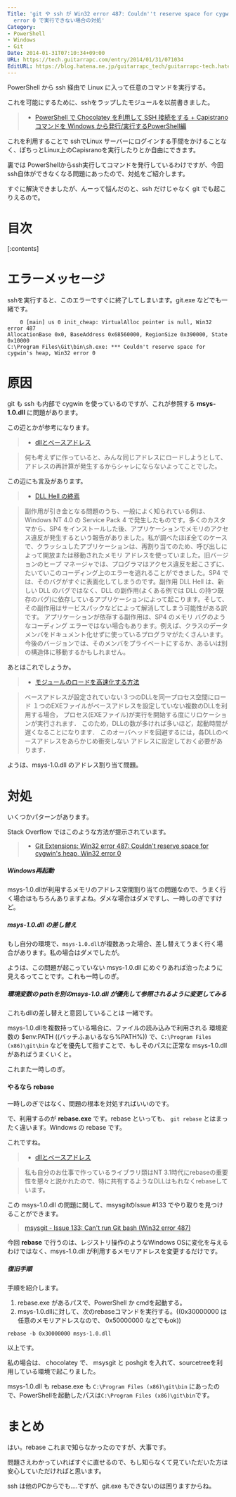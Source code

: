 ```yaml
---
Title: 'git や ssh が Win32 error 487: Couldn''t reserve space for cygwin''s heap, Win32
  error 0 で実行できない場合の対処'
Category:
- PowerShell
- Windows
- Git
Date: 2014-01-31T07:10:34+09:00
URL: https://tech.guitarrapc.com/entry/2014/01/31/071034
EditURL: https://blog.hatena.ne.jp/guitarrapc_tech/guitarrapc-tech.hatenablog.com/atom/entry/12921228815717581552
---
```


PowerShell から ssh 経由で Linux に入って任意のコマンドを実行する。

これを可能にするために、sshをラップしたモジュールを以前書きました。

> - [PowerShell で Chocolatey を利用して SSH 接続をする + Capistrano コマンドを Windows から発行/実行するPowerShell編](http://tech.guitarrapc.com/entry/2013/08/08/010839)

これを利用することで sshでLinux サーバーにログインする手間をかけることなく、ぽちっとLinux上のCapisranoを実行したりとか自由にできます。

裏では PowerShellからssh実行してコマンドを発行しているわけですが、今回ssh自体ができなくなる問題にあったので、対処をご紹介します。

すぐに解決できましたが、んーって悩んだのと、ssh だけじゃなく git でも起こりえるので。


# 目次

[:contents]

# エラーメッセージ

sshを実行すると、このエラーですぐに終了してしまいます。git.exe などでも一緒です。

```
    0 [main] us 0 init_cheap: VirtualAlloc pointer is null, Win32 error 487
AllocationBase 0x0, BaseAddress 0x68560000, RegionSize 0x390000, State 0x10000
C:\Program Files\Git\bin\sh.exe: *** Couldn't reserve space for cygwin's heap, Win32 error 0
```

# 原因

git も ssh も内部で cygwin を使っているのですが、これが参照する **msys-1.0.dll** に問題があります。

この辺とかが参考になります。

> - [dllとベースアドレス](http://kkamegawa.hatenablog.jp/entry/20091222/p1)

> 何も考えずに作っていると、みんな同じアドレスにロードしようとして、アドレスの再計算が発生するからシャレにならないよってことでした。


この辺にも言及があります。

> - [DLL Hell の終焉](http://msdn.microsoft.com/ja-jp/library/ms811694.aspx)

> 副作用が引き金となる問題のうち、一般によく知られている例は、Windows NT 4.0 の Service Pack 4 で発生したものです。多くのカスタマから、SP4 をインストールした後、アプリケーションでメモリのアクセス違反が発生するという報告がありました。私が調べたほぼ全てのケースで、クラッシュしたアプリケーションは、再割り当てのため、呼び出しによって開放または移動されたメモリ アドレスを使っていました。旧バージョンのヒープ マネージャでは、プログラマはアクセス違反を起こさずに、たいていこのコーディング上のエラーを逃れることができました。SP4 では、そのバグがすぐに表面化してしまうのです。副作用 DLL Hell は、新しい DLL のバグではなく、DLL の副作用(よくある例では DLL の持つ既存のバグ)に依存しているアプリケーションによって起こります。そして、その副作用はサービスパックなどによって解消してしまう可能性がある訳です。 アプリケーションが依存する副作用は、SP4 のメモリ バグのようなコーディング エラーではない場合もあります。例えば、クラスのデータ メンバをドキュメント化せずに使っているプログラマがたくさんいます。今後のバージョンでは、そのメンバをプライベートにするか、あるいは別の構造体に移動するかもしれません。


あとはこれでしょうか。

> - [モジュールのロードを高速化する方法](http://www7a.biglobe.ne.jp/~tsuneoka/win32tech/9.html)

> ベースアドレスが設定されていない３つのDLLを同一プロセス空間にロード
> １つのEXEファイルがベースアドレスを設定していない複数のDLLを利用する場合， プロセス(EXEファイル)が実行を開始する度にリロケーションが実行されます．
このため，DLLの数が多ければ多いほど，起動時間が遅くなることになります．
このオーバヘッドを回避するには，各DLLのベースアドレスをあらかじめ衝突しない アドレスに設定しておく必要があります．


ようは、msys-1.0.dll のアドレス割り当て問題。

# 対処

いくつかパターンがあります。

Stack Overflow ではこのような方法が提示されています。

> - [Git Extensions: Win32 error 487: Couldn't reserve space for cygwin's heap, Win32 error 0](http://stackoverflow.com/questions/18502999/git-extensions-win32-error-487-couldnt-reserve-space-for-cygwins-heap-win32)

##### Windows再起動

msys-1.0.dllが利用するメモリのアドレス空間割り当ての問題なので、うまく行く場合はもちろんありますよね。ダメな場合はダメですし、一時しのぎですけど。

##### msys-1.0.dll の差し替え

もし自分の環境で、```msys-1.0.dll```が複数あった場合、差し替えてうまく行く場合があります。私の場合はダメでしたが。

ようは、この問題が起こっていない msys-1.0.dll にめぐりあれば治ったように見えるってことです。これも一時しのぎ。


##### 環境変数の pathを別のmsys-1.0.dll が優先して参照されるように変更してみる

これもdllの差し替えと意図していることは 一緒です。

msys-1.0.dllを複数持っている場合に、ファイルの読み込みで利用される 環境変数の $env:PATH ((バッチふぁいるなら%PATH%)) で、```C:\Program Files (x86)\git\bin``` などを優先して指すことで、もしそのパスに正常な msys-1.0.dll があればうまくいくと。

これまた一時しのぎ。

#### やるなら rebase

一時しのぎではなく、問題の根本を対処すればいいのです。

で、利用するのが **rebase.exe** です。rebase といっても、 ```git rebase``` とはまったく違います。Windows の rebase です。

これですね。

> - [dllとベースアドレス](http://kkamegawa.hatenablog.jp/entry/20091222/p1)

> 私も自分のお仕事で作っているライブラリ類はNT 3.1時代にrebaseの重要性を懇々と説かれたので、特に共有するようなDLLはもれなくrebaseしています。


この msys-1.0.dll の問題に関して、msysgitのIssue #133 でやり取りを見つけることができます。

> [msysgit - Issue 133: Can't run Git bash (Win32 error 487)](https://code.google.com/p/msysgit/issues/detail?id=133)


今回 **rebase** で行うのは、レジストリ操作のようなWindows OSに変化を与えるわけではなく、msys-1.0.dll が利用するメモリアドレスを変更するだけです。

##### 復旧手順

手順を紹介します。

1. rebase.exe があるパスで、PowerShell か cmdを起動する。
2. msys-1.0.dllに対して、次のrebaseコマンドを実行する。((0x30000000 は任意のメモリアドレスなので、 0x50000000 などでもok))

```
rebase -b 0x30000000 msys-1.0.dll
```

以上です。

私の場合は、 chocolatey で、 msysgit と poshgit を入れて、sourcetreeを利用している環境で起こりました。

msys-1.0.dll も rebase.exe も ```C:\Program Files (x86)\git\bin``` にあったので、PowerShellを起動したパスは```C:\Program Files (x86)\git\bin```です。


# まとめ

はい。rebase これまで知らなかったのですが、大事です。

問題さえわかっていればすぐに直せるので、もし知らなくて見ていただいた方は安心していただければと思います。

ssh は他のPCからでも....ですが、git.exe もできないのは困りますからね。
